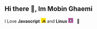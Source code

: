 ## Hi there 👋, <strong>Im Mobin Ghaemi</strong>

<main>
  <p>
    I Love <strong>Javascript</strong>
    <img src="images/js.png" width="16" />
    and <strong>Linux</strong> 
    <img src="images/linux.png" width="16" /> &nbsp; 🥰
  </p>
</main>
